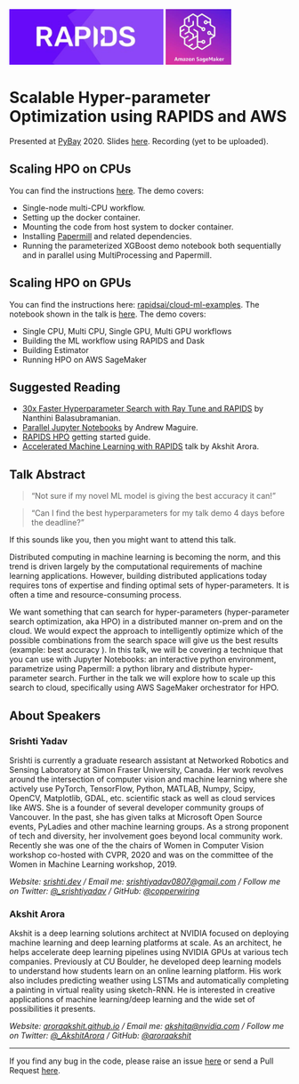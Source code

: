 <div style='display: inline-block'>
    <img src="assets/imgs/rapids_logo.png" height=100px>
    <img src="assets/imgs/sagemaker_logo.jpeg" height=100px>
</div>

# Scalable Hyper-parameter Optimization using RAPIDS and AWS

Presented at [PyBay](http://pybay.com/) 2020. Slides [here](https://docs.google.com/presentation/d/1N0vsV6vaA16jlpyZaV3yLSE1FZ02eGu3vPH5WBlE4I4/edit?usp=sharing). Recording (yet to be uploaded).

## Scaling HPO on CPUs
You can find the instructions [here](https://github.com/copperwiring/scalable-hpo-pybay/blob/master/papermill_demo/README.md). The demo covers:

* Single-node multi-CPU workflow.
* Setting up the docker container.
* Mounting the code from host system to docker container.
* Installing [Papermill](https://papermill.readthedocs.io/en/latest/) and related dependencies.
* Running the parameterized XGBoost demo notebook both sequentially and in parallel using MultiProcessing and Papermill.

## Scaling HPO on GPUs
You can find the instructions here: [rapidsai/cloud-ml-examples](https://github.com/rapidsai/cloud-ml-examples/). The notebook shown in the talk is [here](https://github.com/rapidsai/cloud-ml-examples/blob/master/aws/rapids_sagemaker_hpo.ipynb). The demo covers:

* Single CPU, Multi CPU, Single GPU, Multi GPU workflows
* Building the ML workflow using RAPIDS and Dask
* Building Estimator
* Running HPO on AWS SageMaker

## Suggested Reading
* [30x Faster Hyperparameter Search with Ray Tune and RAPIDS](https://medium.com/rapids-ai/30x-faster-hyperparameter-search-with-raytune-and-rapids-403013fbefc5) by Nanthini Balasubramanian.
* [Parallel Jupyter Notebooks](https://andrewm4894.com/2019/04/27/parallel-jupyter-notebooks/) by Andrew Maguire.
* [RAPIDS HPO](https://rapids.ai/hpo.html) getting started guide.
* [Accelerated Machine Learning with RAPIDS](https://github.com/aroraakshit/AcceleratedMLwRAPIDS) talk by Akshit Arora.

## Talk Abstract
> “Not sure if my novel ML model is giving the best accuracy it can!”

> “Can I find the best hyperparameters for my talk demo 4 days before the deadline?”

If this sounds like you, then you might want to attend this talk.

Distributed computing in machine learning is becoming the norm, and this trend is driven largely by the computational requirements of machine learning applications. However, building distributed applications today requires tons of expertise and finding optimal sets of hyper-parameters. It is often a time and resource-consuming process.

We want something that can search for hyper-parameters (hyper-parameter search optimization, aka HPO) in a distributed manner on-prem and on the cloud. We would expect the approach to intelligently optimize which of the possible combinations from the search space will give us the best results (example: best accuracy ). In this talk, we will be covering a technique that you can use with Jupyter Notebooks: an interactive python environment, parametrize using Papermill: a python library and distribute hyper-parameter search. Further in the talk we will explore how to scale up this search to cloud, specifically using AWS SageMaker orchestrator for HPO.

## About Speakers

### **Srishti Yadav**

Srishti is currently a graduate research assistant at Networked Robotics and Sensing Laboratory at Simon Fraser University, Canada. Her work revolves around the intersection of computer vision and machine learning where she actively use PyTorch, TensorFlow, Python, MATLAB, Numpy, Scipy, OpenCV, Matplotlib, GDAL, etc. scientific stack as well as cloud services like AWS. She is a founder of several developer community groups of Vancouver. In the past, she has given talks at Microsoft Open Source events, PyLadies and other machine learning groups. As a strong proponent of tech and diversity, her involvement goes beyond local community work. Recently she was one of the the chairs of Women in Computer Vision workshop co-hosted with CVPR, 2020 and was on the committee of the Women in Machine Learning workshop, 2019. 

<i>Website: [srishti.dev](https://srishti.dev/) / Email me: [srishtiyadav0807@gmail.com](mailto:srishtiyadav0807+pybay@gmail.com) / Follow me on Twitter: [@_srishtiyadav](https://twitter.com/_srishtiyadav) / GitHub: [@copperwiring](https://github.com/copperwiring)</i>

### **Akshit Arora**

Akshit is a deep learning solutions architect at NVIDIA focused on deploying machine learning and deep learning platforms at scale. As an architect, he helps accelerate deep learning pipelines using NVIDIA GPUs at various tech companies. Previously at CU Boulder, he developed deep learning models to understand how students learn on an online learning platform. His work also includes predicting weather using LSTMs and automatically completing a painting in virtual reality using sketch-RNN. He is interested in creative applications of machine learning/deep learning and the wide set of possibilities it presents. 

<i>Website: [aroraakshit.github.io](http://aroraakshit.github.io/) / Email me: [akshita@nvidia.com](mailto:akshita@nvidia.com) / Follow me on Twitter: [@_AkshitArora](https://twitter.com/_AkshitArora) / GitHub: [@aroraakshit](https://github.com/aroraakshit) </i>

---

If you find any bug in the code, please raise an issue [here](https://github.com/copperwiring/scalable-hpo-pybay/issues) or send a Pull Request [here](https://github.com/copperwiring/scalable-hpo-pybay/pulls).